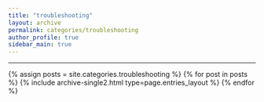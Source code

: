 ```yaml
---
title: "troubleshooting"
layout: archive
permalink: categories/troubleshooting
author_profile: true
sidebar_main: true
---
```


***

{% assign posts = site.categories.troubleshooting %}
{% for post in posts %} {% include archive-single2.html type=page.entries_layout %} {% endfor %}